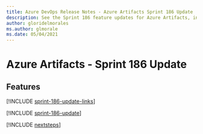```yaml
---
title: Azure DevOps Release Notes - Azure Artifacts Sprint 186 Update
description: See the Sprint 186 feature updates for Azure Artifacts, including next steps.
author: gloridelmorales
ms.author: glmorale
ms.date: 05/04/2021
---
```


# Azure Artifacts - Sprint 186 Update

## Features

[!INCLUDE [sprint-186-update-links](../includes/artifacts/sprint-186-update-links.md)]

[!INCLUDE [sprint-186-update](../includes/artifacts/sprint-186-update.md)]

[!INCLUDE [nextsteps](../includes/nextsteps.md)]